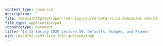 ```yaml
---
content_type: resource
description: ''
file: /media/https%3A/open-learning-course-data-rc.s3.amazonaws.com/14-13-psychology-and-economics-spring-2020/c0a2d798ee9731eef0524c652e8afd48_MIT14_13S20_lec19.pdf
file_type: application/pdf
resourcetype: Document
title: '14.13 Spring 2020 Lecture 19: Defaults, Nudges, and Frames'
uid: c0a2d798-ee97-31ee-f052-4c652e8afd48
---
```

